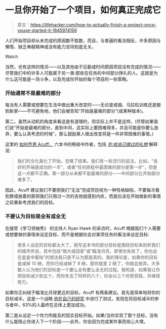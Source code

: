 # 一旦你开始了一个项目，如何真正完成它

> 原文：<https://lifehacker.com/how-to-actually-finish-a-project-once-youve-started-it-1845974156>

人们开始项目却从未完成的原因数不胜数，而且，与普遍的看法相反，许多原因与懒惰、缺乏奉献精神或没有能力坚持到底无关。

Watch

当然，也有这样的情况——以及其他由于后勤或时间原因项目没有完成的情况——尽管我们中的许多人可能属于另一类:那些在任务的中间部分挣扎的人。这就是为什么这可能是一场斗争，以及完成你开始的每个项目的一些策略。

### 开始通常不是最难的部分

每当有人需要或想要在生活中做出重大改变时——无论是戒烟、马拉松训练还是搬到新家——不可避免地，他们会被告知“开始是最难的部分”(或某种版本)。

第二，虽然从动机的角度来看这是有道理的，但实际上并不是这样。(尽管如果我们说“开始是最难的部分，直到中间，这实际上要困难得多，并且可能是你要么放弃，要么认真考虑的时候”，那么鼓励某人做出改变将是一件非常困难的事情。)

这里的 [如何乔恩 Acuff，](https://nextbigideaclub.com/magazine/conversation-how-to-finish-everything-you-start/17207/) 六本书的畅销书作者，包括 [*毕:给自己做过的礼物*](https://www.amazon.com/Finish-Give-Yourself-Gift-Done/dp/1591847621?asc_campaign=InlineText&asc_refurl=https://lifehacker.com/how-to-actually-finish-a-project-once-youve-started-it-1845974156&asc_source=&tag=kinjalifehackerlink-20) 解释说:

> 我们的文化美化了开始，忽略了结束。我们有一些流行的说法，比如，“良好的开端是成功的一半”，或者“任何旅程中最困难的部分是第一步”，但是这一点都不正确。第一部分从来都不是最难的部分——中间部分比开始部分难多了。

因此，Acuff 建议我们不要把我们“无法”完成项目视为一种性格缺陷，不要每次看到靠墙放着的那把我们只用过一次的吉他就感到内疚，而是应该在开始做新的事情之前重新考虑我们的目标。

### 不要认为目标是全有或全无

在接受《学习领袖秀》 的主持人 Ryan Hawk 的采访时，Acuff 根据我们个人需要或想要做的事情来设定目标，而不是根据社会对某项任务的看法来设定目标:

> 很多人设定的目标都太大了。我写这本书的部分目标是围绕目标来剖析我们的城市传说，其中包括“做大或回家”或“瞄准月亮，即使你失败了，你也会在星星中着陆”的想法我只是不认为那是真的。我的理论是，如果你的目标是减掉 10 磅，而你已经减掉了 8 磅，那你就差 2 磅了，你就会放弃。大多数人认为他们的目标是一个要么全有要么全无的过程。我知道，如果我让你把目标减少到五个，而你失去了同样的八个，你会以三个优势获胜，并继续努力。

如果你正纠结于瞄准比月球更近的目标，Acuff 有两条建议。首先是简单地将你的目标减半。这是一个战略 [他在自己的研究](https://nextbigideaclub.com/magazine/conversation-how-to-finish-everything-you-start/17207/) 中进行了测试，发现在将目标减半的参与者中，63%的人最终在总体上更加成功。

第二是从设定一个你力所能及的现实目标开始。如果/当你实现了那个目标，没有什么能阻止你进入下一个阶段——此外，你会因为完成某件事而信心大增。